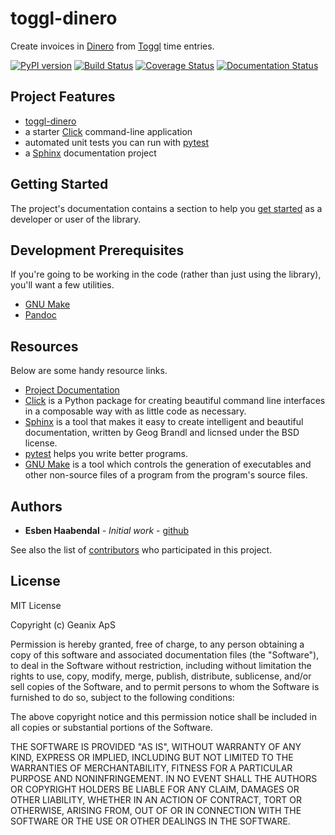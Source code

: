 # toggl-dinero

Create invoices in [Dinero](https://dinero.dk) from [Toggl](https://toggl.com)
time entries.

[![PyPI version](https://badge.fury.io/py/toggl-dinero.svg)](https://badge.fury.io/py/toggl-dinero)
[![Build Status](https://travis-ci.org/geanix/toggl-dinero.svg?branch=master)](https://travis-ci.org/geanix/toggl-dinero)
[![Coverage Status](https://coveralls.io/repos/github/geanix/toggl-dinero/badge.svg?branch=master)](https://coveralls.io/github/geanix/toggl-dinero?branch=master)
[![Documentation Status](https://readthedocs.org/projects/toggl-dinero/badge/?version=latest)](https://toggl-dinero.readthedocs.io/en/latest/?badge=latest)

## Project Features

* [toggl-dinero](http://toggl-dinero.readthedocs.io/)
* a starter [Click](http://click.pocoo.org/5/) command-line application
* automated unit tests you can run with [pytest](https://docs.pytest.org/en/latest/)
* a [Sphinx](http://www.sphinx-doc.org/en/master/) documentation project

## Getting Started

The project's documentation contains a section to help you
[get started](https://toggl-dinero.readthedocs.io/en/latest/getting_started.html) as a developer or
user of the library.

## Development Prerequisites

If you're going to be working in the code (rather than just using the library), you'll want a few utilities.

* [GNU Make](https://www.gnu.org/software/make/)
* [Pandoc](https://pandoc.org/)

## Resources

Below are some handy resource links.

* [Project Documentation](http://toggl-dinero.readthedocs.io/)
* [Click](http://click.pocoo.org/5/) is a Python package for creating beautiful command line interfaces in a composable way with as little code as necessary.
* [Sphinx](http://www.sphinx-doc.org/en/master/) is a tool that makes it easy to create intelligent and beautiful documentation, written by Geog Brandl and licnsed under the BSD license.
* [pytest](https://docs.pytest.org/en/latest/) helps you write better programs.
* [GNU Make](https://www.gnu.org/software/make/) is a tool which controls the generation of executables and other non-source files of a program from the program's source files.


## Authors

* **Esben Haabendal** - *Initial work* - [github](https://github.com/esben)

See also the list of
[contributors](https://github.com/geanix/toggl-dinero/contributors) who
participated in this project.

## License

MIT License

Copyright (c)  Geanix ApS

Permission is hereby granted, free of charge, to any person obtaining a copy
of this software and associated documentation files (the "Software"), to deal
in the Software without restriction, including without limitation the rights
to use, copy, modify, merge, publish, distribute, sublicense, and/or sell
copies of the Software, and to permit persons to whom the Software is
furnished to do so, subject to the following conditions:

The above copyright notice and this permission notice shall be included in all
copies or substantial portions of the Software.

THE SOFTWARE IS PROVIDED "AS IS", WITHOUT WARRANTY OF ANY KIND, EXPRESS OR
IMPLIED, INCLUDING BUT NOT LIMITED TO THE WARRANTIES OF MERCHANTABILITY,
FITNESS FOR A PARTICULAR PURPOSE AND NONINFRINGEMENT. IN NO EVENT SHALL THE
AUTHORS OR COPYRIGHT HOLDERS BE LIABLE FOR ANY CLAIM, DAMAGES OR OTHER
LIABILITY, WHETHER IN AN ACTION OF CONTRACT, TORT OR OTHERWISE, ARISING FROM,
OUT OF OR IN CONNECTION WITH THE SOFTWARE OR THE USE OR OTHER DEALINGS IN THE
SOFTWARE.
